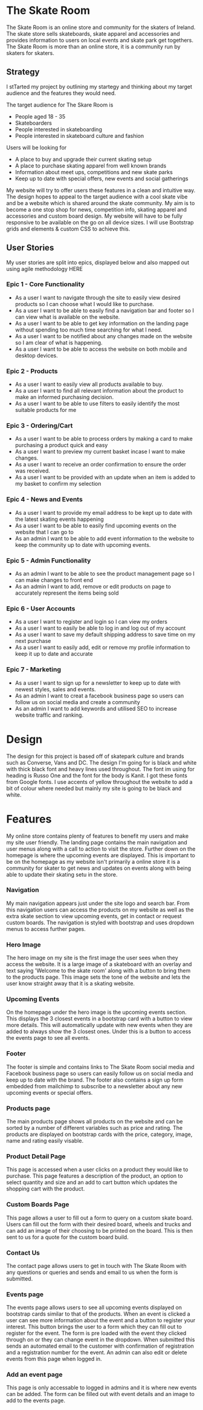 # The Skate Room

The Skate Room is an online store and community for the skaters of Ireland. The skate store sells skateboards, skate apparel and accessories and provides information to users on local events and skate park get togethers. The Skate Room is more than an online store, it is a community run by skaters for skaters.

## Strategy

I stTarted my project by outlining my startegy and thinking about my target audience and the features they would need.

The target audience for The Skare Room is

- People aged 18 - 35
- Skateboarders
- People interested in skateboarding
- People interested in skateboard culture and fashion

Users will be looking for

- A place to buy and upgrade their current skating setup
- A place to purchase skating apparel from well known brands
- Information about meet ups, competitions and new skate parks
- Keep up to date with special offers, new events and social gatherings

My website will try to offer users these features in a clean and intuitive way. The design hopes to appeal to the target audience with a cool skate vibe and be a website which is shared around the skate community. My aim is to become a one stop shop for news, competition info, skating apparel and accessories and custom board design. My website will have to be fully responsive to be available on the go on all device sizes. I will use Bootstrap grids and elements & custom CSS to achieve this.

## User Stories

My user stories are split into epics, displayed below and also mapped out using agile methodology HERE

### Epic 1 - Core Functionality

- As a user I want to navigate through the site to easily view desired products so I can choose what I would like to purchase.
- As a user I want to be able to easily find a navigation bar and footer so I can view what is available on the website.
- As a user I want to be able to get key information on the landing page without spending too much time searching for what I need.
- As a user I want to be notified about any changes made on the website so I am clear of what is happening.
- As a user I want to be able to access the website on both mobile and desktop devices.

### Epic 2 - Products

- As a user I want to easily view all products available to buy.
- As a user I want to find all relevant information about the product to make an informed purchasing decision.
- As a user I want to be able to use filters to easily identify the most suitable products for me

### Epic 3 - Ordering/Cart

- As a user I want to be able to process orders by making a card to make purchasing a product quick and easy
- As a user I want to preview my current basket incase I want to make changes.
- As a user I want to receive an order confirmation to ensure the order was received.
- As a user I want to be provided with an update when an item is added to my basket to confirm my selection

### Epic 4 - News and Events

- As a user I want to provide my email address to be kept up to date with the latest skating events happening
- As a user I want to be able to easily find upcoming events on the website that I can go to
- As an admin I want to be able to add event information to the website to keep the community up to date with upcoming events.

### Epic 5 - Admin Functionality

- As an admin I want to be able to see the product management page so I can make changes to front end
- As an admin I want to add, remove or edit products on page to accurately represent the items being sold

### Epic 6 - User Accounts

- As a user I want to register and login so I can view my orders
- As a user I want to easily be able to log in and log out of my account
- As a user I want to save my default shipping address to save time on my next purchase
- As a user I want to easily add, edit or remove my profile information to keep it up to date and accurate

### Epic 7 - Marketing

- As a user I want to sign up for a newsletter to keep up to date with newest styles, sales and events.
- As an admin I want to creat a facebook business page so users can follow us on social media and create a community
- As an admin I want to add keywords and utilised SEO to increase website traffic and ranking.

# Design

The design for this project is based off of skatepark culture and brands such as Converse, Vans and DC. The design I'm going for is black and white with thick black font and heavy lines used throughout. The font im using for heading is Russo One and the font for the body is Kanit. I got these fonts from Google fonts. I use accents of yellow throughout the website to add a bit of colour where needed but mainly my site is going to be black and white.

# Features

My online store contains plenty of features to benefit my users and make my site user friendly. The landing page contains the main navigation and user menus along with a call to action to visit the store. Further down on the homepage is where the upcoming events are displayed. This is important to be on the homepage as my website isn't primarily a online store it is a community for skater to get news and updates on events along with being able to update their skating setu  in the store.

### Navigation

My main navigation appears just under the site logo and search bar. From this navigation users can access the products on my website as well as the extra skate section to view upcoming events, get in contact or request custom boards. The navigation is styled with bootstrap and uses dropdown menus to access further pages.

### Hero Image

The hero image on my site is the first image the user sees when they access the website. It is a large image of a skateboard with an overlay and text saying 'Welcome to the skate room' along with a button to bring them to the products page. This image sets the tone of the website and lets the user know straight away that it is a skating website.

### Upcoming Events

On the homepage under the hero image is the upcoming events section. This displays the 3 closest events in a bootstrap card with a button to view more details. This will automatically update with new events when they are added to always show the 3 closest ones. Under this is a button to access the events page to see all events.

### Footer

The footer is simple and contains links to The Skate Room social media and Facebook business page so users can easily follow us on social media and keep up to date with the brand. The footer also contains a sign up form embedded from mailchimp to subscribe to a newsletter about any new upcoming events or special offers.

### Products page

The main products page shows all products on the website and can be sorted by a number of different variables such as price and rating. The products are displayed on bootstrap cards with the price, category, image, name and rating easily visable.

### Product Detail Page

This page is accessed when a user clicks on a product they would like to purchase. This page features a description of the product, an option to select quantity and size and an add to cart button which updates the shopping cart with the product.

### Custom Boards Page

This page allows a user to fill out a form to query on a custom skate board. Users can fill out the form with their desired board, wheels and trucks and can add an image of their choosing to be printed on the board. This is then sent to us for a quote for the custom board build.

### Contact Us

The contact page allows users to get in touch with The Skate Room with any questions or queries and sends and email to us when the form is submitted.

### Events page

The events page allows users to see all upcoming events displayed on bootstrap cards similar to that of the products. When an event is clicked a user can see more information about the event and a button to register your interest. This button brings the user to a form which they can fill out to register for the event. The form is pre loaded with the event they clicked through on or they can change event in the dropdown. When submitted this sends an automated email to the customer with confirmation of registration and a registration number for the event. An admin can also edit or delete events from this page when logged in.

### Add an event page

This page is only accessable to logged in admins and it is where new events can be added. The form can be filled out with event details and an image to add to the events page.
